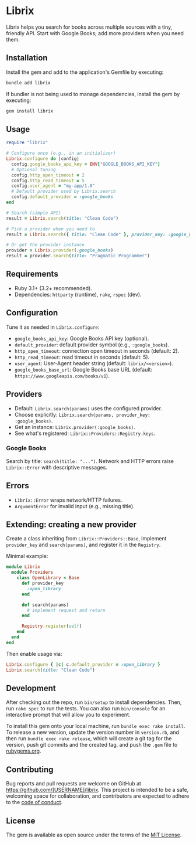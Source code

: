 # Librix

Librix helps you search for books across multiple sources with a tiny, friendly API. Start with Google Books; add more providers when you need them.

## Installation

Install the gem and add to the application's Gemfile by executing:

```bash
bundle add librix
```

If bundler is not being used to manage dependencies, install the gem by executing:

```bash
gem install librix
```

## Usage

```ruby
require "librix"

# Configure once (e.g., in an initializer)
Librix.configure do |config|
  config.google_books_api_key = ENV["GOOGLE_BOOKS_API_KEY"]
  # Optional tuning
  config.http_open_timeout = 2
  config.http_read_timeout = 5
  config.user_agent = "my-app/1.0"
  # Default provider used by Librix.search
  config.default_provider = :google_books
end

# Search (simple API)
result = Librix.search(title: "Clean Code")

# Pick a provider when you need to
result = Librix.search({ title: "Clean Code" }, provider_key: :google_books)

# Or get the provider instance
provider = Librix.provider(:google_books)
result = provider.search(title: "Pragmatic Programmer")
```

## Requirements

- Ruby 3.1+ (3.2+ recommended).
- Dependencies: `httparty` (runtime), `rake`, `rspec` (dev).

## Configuration

Tune it as needed in `Librix.configure`:

- `google_books_api_key`: Google Books API key (optional).
- `default_provider`: default provider symbol (e.g., `:google_books`).
- `http_open_timeout`: connection open timeout in seconds (default: 2).
- `http_read_timeout`: read timeout in seconds (default: 5).
- `user_agent`: User-Agent header string (default: `librix/<version>`).
- `google_books_base_url`: Google Books base URL (default: `https://www.googleapis.com/books/v1`).

## Providers

- Default: `Librix.search(params)` uses the configured provider.
- Choose explicitly: `Librix.search(params, provider_key: :google_books)`.
- Get an instance: `Librix.provider(:google_books)`.
- See what's registered: `Librix::Providers::Registry.keys`.

### Google Books

Search by title: `search(title: "...")`.
Network and HTTP errors raise `Librix::Error` with descriptive messages.

## Errors

- `Librix::Error` wraps network/HTTP failures.
- `ArgumentError` for invalid input (e.g., missing title).

## Extending: creating a new provider

Create a class inheriting from `Librix::Providers::Base`, implement `provider_key` and `search(params)`, and register it in the `Registry`.

Minimal example:

```ruby
module Librix
  module Providers
    class OpenLibrary < Base
      def provider_key
        :open_library
      end

      def search(params)
        # implement request and return
      end

      Registry.register(self)
    end
  end
end
```

Then enable usage via:

```ruby
Librix.configure { |c| c.default_provider = :open_library }
Librix.search(title: "Clean Code")
```

## Development

After checking out the repo, run `bin/setup` to install dependencies. Then, run `rake spec` to run the tests. You can also run `bin/console` for an interactive prompt that will allow you to experiment.

To install this gem onto your local machine, run `bundle exec rake install`. To release a new version, update the version number in `version.rb`, and then run `bundle exec rake release`, which will create a git tag for the version, push git commits and the created tag, and push the `.gem` file to [rubygems.org](https://rubygems.org).

## Contributing

Bug reports and pull requests are welcome on GitHub at https://github.com/[USERNAME]/librix. This project is intended to be a safe, welcoming space for collaboration, and contributors are expected to adhere to the [code of conduct](https://github.com/[USERNAME]/librix/blob/master/CODE_OF_CONDUCT.md).

## License

The gem is available as open source under the terms of the [MIT License](https://opensource.org/licenses/MIT).

